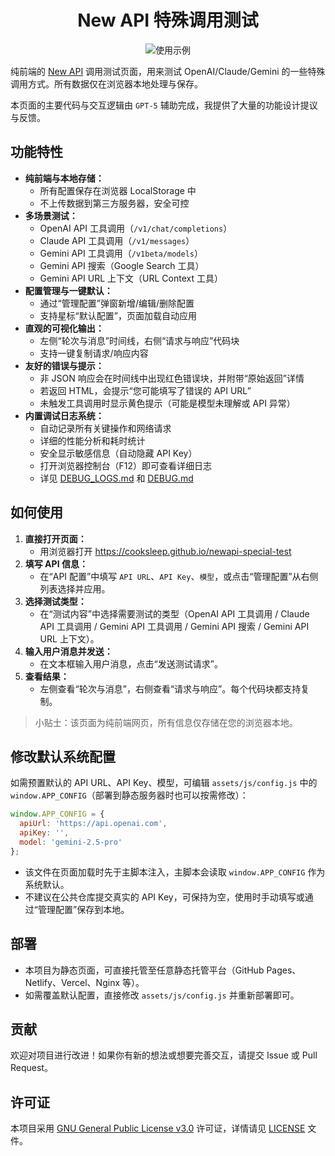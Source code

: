 <h1 align="center">New API 特殊调用测试</h1>

<div align="center">
    <img src="example.png" alt="使用示例" />
</div>

纯前端的 [New API](https://github.com/QuantumNous/new-api) 调用测试页面，用来测试 OpenAI/Claude/Gemini 的一些特殊调用方式。所有数据仅在浏览器本地处理与保存。

本页面的主要代码与交互逻辑由 `GPT-5` 辅助完成，我提供了大量的功能设计提议与反馈。

## 功能特性

- **纯前端与本地存储：**
  - 所有配置保存在浏览器 LocalStorage 中
  - 不上传数据到第三方服务器，安全可控
- **多场景测试：**
  - OpenAI API 工具调用（`/v1/chat/completions`）
  - Claude API 工具调用（`/v1/messages`）
  - Gemini API 工具调用（`/v1beta/models`）
  - Gemini API 搜索（Google Search 工具）
  - Gemini API URL 上下文（URL Context 工具）
- **配置管理与一键默认：**
  - 通过“管理配置”弹窗新增/编辑/删除配置
  - 支持星标“默认配置”，页面加载自动应用
- **直观的可视化输出：**
  - 左侧“轮次与消息”时间线，右侧“请求与响应”代码块
  - 支持一键复制请求/响应内容
- **友好的错误与提示：**
  - 非 JSON 响应会在时间线中出现红色错误块，并附带“原始返回”详情
  - 若返回 HTML，会提示“您可能填写了错误的 API URL”
  - 未触发工具调用时显示黄色提示（可能是模型未理解或 API 异常）
- **内置调试日志系统：**
  - 自动记录所有关键操作和网络请求
  - 详细的性能分析和耗时统计
  - 安全显示敏感信息（自动隐藏 API Key）
  - 打开浏览器控制台（F12）即可查看详细日志
  - 详见 [DEBUG_LOGS.md](DEBUG_LOGS.md) 和 [DEBUG.md](DEBUG.md)

## 如何使用

1. **直接打开页面：**
   - 用浏览器打开 https://cooksleep.github.io/newapi-special-test
2. **填写 API 信息：**
   - 在“API 配置”中填写 `API URL`、`API Key`、`模型`，或点击“管理配置”从右侧列表选择并应用。
3. **选择测试类型：**
   - 在“测试内容”中选择需要测试的类型（OpenAI API 工具调用 / Claude API 工具调用 / Gemini API 工具调用 / Gemini API 搜索 / Gemini API URL 上下文）。
4. **输入用户消息并发送：**
   - 在文本框输入用户消息，点击“发送测试请求”。
5. **查看结果：**
   - 左侧查看“轮次与消息”，右侧查看“请求与响应”。每个代码块都支持复制。

> 小贴士：该页面为纯前端网页，所有信息仅存储在您的浏览器本地。

## 修改默认系统配置

如需预置默认的 API URL、API Key、模型，可编辑 `assets/js/config.js` 中的 `window.APP_CONFIG`（部署到静态服务器时也可以按需修改）：

```js
window.APP_CONFIG = {
  apiUrl: 'https://api.openai.com',
  apiKey: '',
  model: 'gemini-2.5-pro'
};
```

- 该文件在页面加载时先于主脚本注入，主脚本会读取 `window.APP_CONFIG` 作为系统默认。
- 不建议在公共仓库提交真实的 API Key，可保持为空，使用时手动填写或通过“管理配置”保存到本地。

## 部署

- 本项目为静态页面，可直接托管至任意静态托管平台（GitHub Pages、Netlify、Vercel、Nginx 等）。
- 如需覆盖默认配置，直接修改 `assets/js/config.js` 并重新部署即可。

## 贡献

欢迎对项目进行改进！如果你有新的想法或想要完善交互，请提交 Issue 或 Pull Request。

## 许可证

本项目采用 [GNU General Public License v3.0](https://www.gnu.org/licenses/gpl-3.0.html) 许可证，详情请见 [LICENSE](LICENSE) 文件。